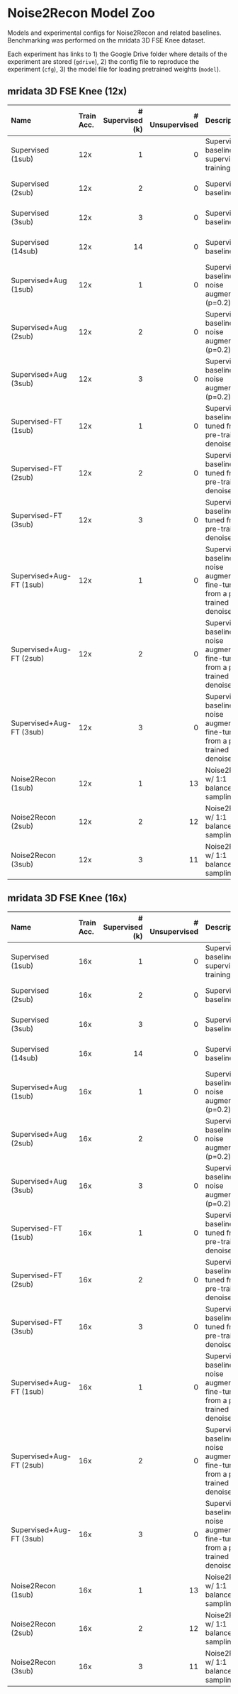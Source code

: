 # Noise2Recon Model Zoo
Models and experimental configs for Noise2Recon and related baselines. Benchmarking was performed on the mridata 3D FSE Knee dataset.

Each experiment has links to 1) the Google Drive folder where details of the experiment are stored (`gdrive`), 2) the config file to reproduce the experiment (`cfg`), 3) the model file for loading pretrained weights (`model`).

## mridata 3D FSE Knee (12x)
| Name                     | Train Acc.   |   # Supervised (k) |   # Unsupervised | Description                                                                         | Download                                                                                                                                                                                                                                                                                   |
|:-------------------------|:-------------|-------------------:|-----------------:|:------------------------------------------------------------------------------------|:-------------------------------------------------------------------------------------------------------------------------------------------------------------------------------------------------------------------------------------------------------------------------------------------|
| Supervised (1sub)        | 12x          |                  1 |                0 | Supervised baseline w/ 1 supervised training scan                                   | [gdrive](https://drive.google.com/drive/folders/1neRAcCplUqJduxpzb4VEpU1eBsaPDDWv?usp=sharing) \| [cfg](https://drive.google.com/file/d/1nh18LBPYce-VEEEfP_BupUSKOG_i2Uoe/view?usp=sharing) \| [model](https://drive.google.com/file/d/1-3aR1637LbLZGXI23DKsDd16pzWZHwDm/view?usp=sharing) |
| Supervised (2sub)        | 12x          |                  2 |                0 | Supervised baseline                                                                 | [gdrive](https://drive.google.com/drive/folders/1sdXZ1atBiFFc9X5VMVc-r1GXTPmxYTmz?usp=sharing) \| [cfg](https://drive.google.com/file/d/1KZxZEwlylPVLqBUDC27rxwsFEiTH0vZC/view?usp=sharing) \| [model](https://drive.google.com/file/d/1mYt6H-8bB9_J_4FSVPh_u-M9YwBgIS_G/view?usp=sharing) |
| Supervised (3sub)        | 12x          |                  3 |                0 | Supervised baseline                                                                 | [gdrive](https://drive.google.com/drive/folders/1JdRUQBvwycMHxVhrXVf86jBqfLYshyD-?usp=sharing) \| [cfg](https://drive.google.com/file/d/1z6Fd8iq5ULJOHnFDYFJyKCiDI3S0txxf/view?usp=sharing) \| [model](https://drive.google.com/file/d/1rMNGvQjR2bHX5rdub2F31IB4aU_u33jK/view?usp=sharing) |
| Supervised (14sub)       | 12x          |                 14 |                0 | Supervised baseline                                                                 | [gdrive](https://drive.google.com/drive/folders/1ok0kRaLZ4bMxkT-JmW43AwKKkfG0hEl_?usp=sharing) \| [cfg](https://drive.google.com/file/d/1FzEFcLRksneqj0RCZR5z6KtCYwLF0XwA/view?usp=sharing) \| [model](https://drive.google.com/file/d/1bS4sZX8g0LUIFY0uG_lc-5g3uJ0xd8og/view?usp=sharing) |
| Supervised+Aug (1sub)    | 12x          |                  1 |                0 | Supervised baseline with noise augmentations (p=0.2)                                | [gdrive](https://drive.google.com/drive/folders/1CNZnjPhWixhP4E6eUgBHCEJzdmoJ_9hK?usp=sharing) \| [cfg](https://drive.google.com/file/d/13a94c1NfOcHlWJ-JlyB9RCvDL0NogwSA/view?usp=sharing) \| [model](https://drive.google.com/file/d/1C38_KDadbWzKajewpQfJ7YxwjgVUI_oE/view?usp=sharing) |
| Supervised+Aug (2sub)    | 12x          |                  2 |                0 | Supervised baseline with noise augmentations (p=0.2)                                | [gdrive](https://drive.google.com/drive/folders/1RxvFuz_FXS-Jn7YA-0q9loEhdIFkzK4W?usp=sharing) \| [cfg](https://drive.google.com/file/d/1p0oHtiO4E_VahybwInHi9Egi_NwU3JaB/view?usp=sharing) \| [model](https://drive.google.com/file/d/1iOMTPAyH606nRQvtJsMrsYdiUR287pdT/view?usp=sharing) |
| Supervised+Aug (3sub)    | 12x          |                  3 |                0 | Supervised baseline with noise augmentations (p=0.2)                                | [gdrive](https://drive.google.com/drive/folders/1cG7dWKHlmzbosnBpK5uWAyKlUJeZEmtF?usp=sharing) \| [cfg](https://drive.google.com/file/d/1gHDS85bbwWvMONqb013vAeFUnLTqo8EF/view?usp=sharing) \| [model](https://drive.google.com/file/d/1weD75cS7Wx5s0JEFwUMHio_oZMl27AX-/view?usp=sharing) |
| Supervised-FT (1sub)     | 12x          |                  1 |                0 | Supervised baseline fine-tuned from a pre-trained denoiser                          | [gdrive](https://drive.google.com/drive/folders/1ETf4zxSQ8LM5tTF0lbK3YYirP8zdPs_R?usp=sharing) \| [cfg](https://drive.google.com/file/d/1fOX9nUzJb9fZlCQ1nmurPJi7gF_rKfC0/view?usp=sharing) \| [model](https://drive.google.com/file/d/1vWXGDTr_NToF9Dn5N_S8BG6eR3NRusw1/view?usp=sharing) |
| Supervised-FT (2sub)     | 12x          |                  2 |                0 | Supervised baseline fine-tuned from a pre-trained denoiser                          | [gdrive](https://drive.google.com/drive/folders/1Al1kS5Mgd7sO8CYfDOQGB4hab9pfQ-7-?usp=sharing) \| [cfg](https://drive.google.com/file/d/1rEJnY2TWnK9IxAD4zgyENxdXhaLjIGxM/view?usp=sharing) \| [model](https://drive.google.com/file/d/1ZhtpIOx5ypvPFYL1QoVx1gCpd5I4O1Y_/view?usp=sharing) |
| Supervised-FT (3sub)     | 12x          |                  3 |                0 | Supervised baseline fine-tuned from a pre-trained denoiser                          | [gdrive](https://drive.google.com/drive/folders/1dvqKyGFnXWnEv4J81C1md97TtgvxIYSY?usp=sharing) \| [cfg](https://drive.google.com/file/d/1CDznyrhl8aVKkrxd7cQ9ySa5OYATVz8k/view?usp=sharing) \| [model](https://drive.google.com/file/d/1c36nKk9yRbnPj1Fd4f6sXuaOPv6XVC_C/view?usp=sharing) |
| Supervised+Aug-FT (1sub) | 12x          |                  1 |                0 | Supervised baseline with noise augmentations fine-tuned from a pre-trained denoiser | [gdrive](https://drive.google.com/drive/folders/1SLuHdJVW2ii7YERFgagxS1cAoBsOgopy?usp=sharing) \| [cfg](https://drive.google.com/file/d/1pb2mckL2C7spIYJ6_EKddGqtmhBP6Sfa/view?usp=sharing) \| [model](https://drive.google.com/file/d/1D9mUbYaW3_fbn8uUvWNxk2yxTlzu8wB9/view?usp=sharing) |
| Supervised+Aug-FT (2sub) | 12x          |                  2 |                0 | Supervised baseline with noise augmentations fine-tuned from a pre-trained denoiser | [gdrive](https://drive.google.com/drive/folders/11ozh_rzW_sn-FsHRBlmantMvWiGy4lbM?usp=sharing) \| [cfg](https://drive.google.com/file/d/1pjovCuwW2wDPaSz4Bpk6S2TpcOvhY-AL/view?usp=sharing) \| [model](https://drive.google.com/file/d/1d_fy4iMzDsbemd3jTyMC0GIFTfAFjxie/view?usp=sharing) |
| Supervised+Aug-FT (3sub) | 12x          |                  3 |                0 | Supervised baseline with noise augmentations fine-tuned from a pre-trained denoiser | [gdrive](https://drive.google.com/drive/folders/1kOJq7szwm9Qx0Q5bRI8DBOIYGZF5Ioo0?usp=sharing) \| [cfg](https://drive.google.com/file/d/1g-u63VFePBV-hP9ibNVnxlpwiu1HmUS9/view?usp=sharing) \| [model](https://drive.google.com/file/d/1QqoHOe3ZMrqTO8qWrRzOqSegAXI_s0B7/view?usp=sharing) |
| Noise2Recon (1sub)       | 12x          |                  1 |               13 | Noise2Recon w/ 1:1 balanced sampling                                                | [gdrive](https://drive.google.com/drive/folders/1DBqk1YcMhhs3TPb6hHcv057ZWvWtgk8s?usp=sharing) \| [cfg](https://drive.google.com/file/d/1_1SgXnmuxPBPvOv0Z5w7V1tb5whcsfbm/view?usp=sharing) \| [model](https://drive.google.com/file/d/1cd28LJDtI6RU4BUMWuLtdB_TST3UBYh7/view?usp=sharing) |
| Noise2Recon (2sub)       | 12x          |                  2 |               12 | Noise2Recon w/ 1:1 balanced sampling                                                | [gdrive](https://drive.google.com/drive/folders/1qblaJaiFp0HDoN6vhanrnAnj2b5CnkKF?usp=sharing) \| [cfg](https://drive.google.com/file/d/1hMbKiB9ztIhYeU0XdJgyATL-ZomorHHR/view?usp=sharing) \| [model](https://drive.google.com/file/d/1wfO9Pcgo0VE-iRYTLoTMLkwmkymQ9v9g/view?usp=sharing) |
| Noise2Recon (3sub)       | 12x          |                  3 |               11 | Noise2Recon w/ 1:1 balanced sampling                                                | [gdrive](https://drive.google.com/drive/folders/1pSCVz-g9rdvSVZFnTwftG-x6nYuPOSUL?usp=sharing) \| [cfg](https://drive.google.com/file/d/18w3T5W3Ro1eODjIrrWaNrtaciQr6U0nX/view?usp=sharing) \| [model](https://drive.google.com/file/d/1AdCXrl1rljvTJVV3Yhpx9b9xLqrhAQyq/view?usp=sharing) |

## mridata 3D FSE Knee (16x)
| Name                     | Train Acc.   |   # Supervised (k) |   # Unsupervised | Description                                                                         | Download                                                                                                                                                                                                                                                                                   |
|:-------------------------|:-------------|-------------------:|-----------------:|:------------------------------------------------------------------------------------|:-------------------------------------------------------------------------------------------------------------------------------------------------------------------------------------------------------------------------------------------------------------------------------------------|
| Supervised (1sub)        | 16x          |                  1 |                0 | Supervised baseline w/ 1 supervised training scan                                   | [gdrive](https://drive.google.com/drive/folders/19-hsDwx9EDoYAT5I9Fz_RN8--jkHl_Bm?usp=sharing) \| [cfg](https://drive.google.com/file/d/1P6j3QvQeWUM-RBeMiXaIhwOGQ2hIqwz5/view?usp=sharing) \| [model](https://drive.google.com/file/d/1oiwerYOfDdySDDZ5W5IMdK0-3SUv-8r4/view?usp=sharing) |
| Supervised (2sub)        | 16x          |                  2 |                0 | Supervised baseline                                                                 | [gdrive](https://drive.google.com/drive/folders/1RTfsOtmRc-4IBfvtVsdxYNN0AN7sYZDk?usp=sharing) \| [cfg](https://drive.google.com/file/d/1P_X6ANCCN1Gft_HeUFKfojNW9EyHZ7u3/view?usp=sharing) \| [model](https://drive.google.com/file/d/1_VNprzccr2Q3HjQ6CDSDrFTvYFHbyqjN/view?usp=sharing) |
| Supervised (3sub)        | 16x          |                  3 |                0 | Supervised baseline                                                                 | [gdrive](https://drive.google.com/drive/folders/1tkEbKaWt6QnSpGl05-C5JF_PSkNraFhN?usp=sharing) \| [cfg](https://drive.google.com/file/d/1T4brVfmuJzrJDdXH30N3XNcwPC9lYP2M/view?usp=sharing) \| [model](https://drive.google.com/file/d/1T9qaWe6be_RvnD76ut6eM4D-qheZ0YFi/view?usp=sharing) |
| Supervised (14sub)       | 16x          |                 14 |                0 | Supervised baseline                                                                 | [gdrive](https://drive.google.com/drive/folders/1DuFK87rNoB7quldCBU_XYHzeytIJwmt8?usp=sharing) \| [cfg](https://drive.google.com/file/d/1KOhFLBECYBBPccnJOYbKC_JKWwYeglfS/view?usp=sharing) \| [model](https://drive.google.com/file/d/1iCed12FmNJWOxvg5pZ_YPsUhCy54eg7C/view?usp=sharing) |
| Supervised+Aug (1sub)    | 16x          |                  1 |                0 | Supervised baseline with noise augmentations (p=0.2)                                | [gdrive](https://drive.google.com/drive/folders/1gzjsVMLlmmLvRKQrHt2uTRqe3KSjzief?usp=sharing) \| [cfg](https://drive.google.com/file/d/1raLhyX_TMJl4Go8Pp9TQxRhaLJ_Y513f/view?usp=sharing) \| [model](https://drive.google.com/file/d/11YMGN2m9E-oPcL3PJpsX3B3oOZY9Ogr0/view?usp=sharing) |
| Supervised+Aug (2sub)    | 16x          |                  2 |                0 | Supervised baseline with noise augmentations (p=0.2)                                | [gdrive](https://drive.google.com/drive/folders/1L0ZeiS-XrJFXQFfFlWZSOZCda23E2LJB?usp=sharing) \| [cfg](https://drive.google.com/file/d/1TQ11T42N_5saOmyWhq09JrHQtrhJQYiG/view?usp=sharing) \| [model](https://drive.google.com/file/d/1eSOz0pwmuBlCTyEYW1PfS1zz_ftzZDvX/view?usp=sharing) |
| Supervised+Aug (3sub)    | 16x          |                  3 |                0 | Supervised baseline with noise augmentations (p=0.2)                                | [gdrive](https://drive.google.com/drive/folders/1aP9veDf8zocD0zET3JI9AP9_aUxCrn6D?usp=sharing) \| [cfg](https://drive.google.com/file/d/1eng2B7PypOft1DlG9BxnsMB6dfFD0eru/view?usp=sharing) \| [model](https://drive.google.com/file/d/1cniX4PLnD5TuG_45ak4NpL1890FPEfyf/view?usp=sharing) |
| Supervised-FT (1sub)     | 16x          |                  1 |                0 | Supervised baseline fine-tuned from a pre-trained denoiser                          | [gdrive](https://drive.google.com/drive/folders/1bDFTIqnku21pD3NuAP8CCHZtO8anbVhf?usp=sharing) \| [cfg](https://drive.google.com/file/d/1oCabozKupg-274dR2bPIXfRexOY-7mOB/view?usp=sharing) \| [model](https://drive.google.com/file/d/1AxKJZCyObTaXcO1nkJ7N6Xl9aAw3opXQ/view?usp=sharing) |
| Supervised-FT (2sub)     | 16x          |                  2 |                0 | Supervised baseline fine-tuned from a pre-trained denoiser                          | [gdrive](https://drive.google.com/drive/folders/1XJX8F-HPDGeHH8npnro3QUp0hzcwYJjz?usp=sharing) \| [cfg](https://drive.google.com/file/d/16Ix4-O3Nm0wTV2ztZB6OEYL_8IlLrOtb/view?usp=sharing) \| [model](https://drive.google.com/file/d/1WlBBGIc8zdIxM8GCZcw2YTN5kYVsISoc/view?usp=sharing) |
| Supervised-FT (3sub)     | 16x          |                  3 |                0 | Supervised baseline fine-tuned from a pre-trained denoiser                          | [gdrive](https://drive.google.com/drive/folders/1mWDet7Y4747MYTV7sDDUSN-wWD4IdM2_?usp=sharing) \| [cfg](https://drive.google.com/file/d/1kRZqTilXhPbd1jNnMZZkuJbzdlmkqnkf/view?usp=sharing) \| [model](https://drive.google.com/file/d/10vwvt6UNMzxFSlG01zztnEuX8WguY3ZD/view?usp=sharing) |
| Supervised+Aug-FT (1sub) | 16x          |                  1 |                0 | Supervised baseline with noise augmentations fine-tuned from a pre-trained denoiser | [gdrive](https://drive.google.com/drive/folders/1LTyqvcGzNY728dWZ2f5xLZKFuHkpz2N8?usp=sharing) \| [cfg](https://drive.google.com/file/d/1UhW4s_n7Lr9VJizLMY0_-0V7vnvZ2vLm/view?usp=sharing) \| [model](https://drive.google.com/file/d/1V3ox-70NLt6_x9wyNn_wcviVCPBqK_3e/view?usp=sharing) |
| Supervised+Aug-FT (2sub) | 16x          |                  2 |                0 | Supervised baseline with noise augmentations fine-tuned from a pre-trained denoiser | [gdrive](https://drive.google.com/drive/folders/1KtZ_MXQ4I2l93jOBitlsSyr8-17zieEM?usp=sharing) \| [cfg](https://drive.google.com/file/d/1zRBrs81g3GBVlqfRDR1861xYuRwsxNbk/view?usp=sharing) \| [model](https://drive.google.com/file/d/1u_hH_3mL5BOVr_bnAUBc0z13Wl792LEC/view?usp=sharing) |
| Supervised+Aug-FT (3sub) | 16x          |                  3 |                0 | Supervised baseline with noise augmentations fine-tuned from a pre-trained denoiser | [gdrive](https://drive.google.com/drive/folders/1jrzGB4S6O3PWWJA6txZxA5yaoUrsbr48?usp=sharing) \| [cfg](https://drive.google.com/file/d/1SBpMhM8om50j1aVVXVyM8ndfMI03fcKv/view?usp=sharing) \| [model](https://drive.google.com/file/d/1SdijJMn6acBjTkzgbH6jaJRLHexGxmPW/view?usp=sharing) |
| Noise2Recon (1sub)       | 16x          |                  1 |               13 | Noise2Recon w/ 1:1 balanced sampling                                                | [gdrive](https://drive.google.com/drive/folders/1nkLvP65C4zRaei_T04TvJKs7fZzH3qKk?usp=sharing) \| [cfg](https://drive.google.com/file/d/1SX57-TBEfk9_agH9FxAh-a3gE6ZDsL0o/view?usp=sharing) \| [model](https://drive.google.com/file/d/1XAFJkNg3HYv-X73vfycjytCTJP5Vn59k/view?usp=sharing) |
| Noise2Recon (2sub)       | 16x          |                  2 |               12 | Noise2Recon w/ 1:1 balanced sampling                                                | [gdrive](https://drive.google.com/drive/folders/1czKZkyY5lin2T99U1yFRiSMuEGrXBCwq?usp=sharing) \| [cfg](https://drive.google.com/file/d/1hMXBcWDIGH7lXoz6ZB2nRaF9Q7-w8bSl/view?usp=sharing) \| [model](https://drive.google.com/file/d/1yrQCwsn-uC7p1QZgAPkb6fk7vwhilHJu/view?usp=sharing) |
| Noise2Recon (3sub)       | 16x          |                  3 |               11 | Noise2Recon w/ 1:1 balanced sampling                                                | [gdrive](https://drive.google.com/drive/folders/1b4XffDIyfJLhiGWa23HKJKxTxYZOxxyu?usp=sharing) \| [cfg](https://drive.google.com/file/d/17OJNbke4AcXtF6pm6zDjhWkp2L4vyQk9/view?usp=sharing) \| [model](https://drive.google.com/file/d/1AM76A51aJ0yseE-vQerufGapW4arhGeG/view?usp=sharing) |